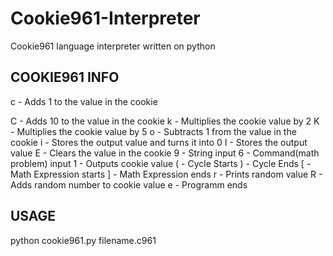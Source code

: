 # Cookie961-Interpreter
Cookie961 language interpreter written on python

## COOKIE961 INFO

c - Adds 1 to the value in the cookie

C - Adds 10 to the value in the cookie
k - Multiplies the cookie value by 2
K - Multiplies the cookie value by 5
o - Subtracts 1 from the value in the cookie
i - Stores the output value and turns it into 0
I - Stores the output value
E - Clears the value in the cookie
9 - String input
6 - Command(math problem) input
1 - Outputs cookie value
( - Cycle Starts
) - Cycle Ends
[ - Math Expression starts
] - Math Expression ends
r - Prints random value
R - Adds random number to cookie value
e - Programm ends

## USAGE

python cookie961.py filename.c961

